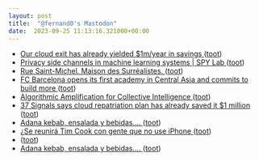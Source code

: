 ```yaml
---
layout: post
title:  "@fernand0's Mastodon"
date:  2023-09-25 11:13:16.321000+00:00
---
```

*  [Our cloud exit has already yielded $1m/year in savings ](https://world.hey.com/dhh/our-cloud-exit-has-already-yielded-1m-year-in-savings-db358de) ([toot](https://mastodon.social/@fernand0/111125489013208771))
*  [Privacy side channels in machine learning systems \| SPY Lab ](https://spylab.ai/blog/side-channels-machine-learning) ([toot](https://mastodon.social/@fernand0/111125387313646738))
*  [Rue Saint-Michel. Maison des Surréalistes. ](https://www.flickr.com/photos/fernand0/53207701910) ([toot](https://mastodon.social/@fernand0/111125350209524711))
*  [FC Barcelona opens its first academy in Central Asia and commits to build more ](https://globalvoices.org/2023/09/08/fc-barcelona-opens-its-first-academy-in-central-asia-and-commits-to-build-more) ([toot](https://mastodon.social/@fernand0/111125054080967167))
*  [Algorithmic Amplification for Collective Intelligence ](http://knightcolumbia.org/content/algorithmic-amplification-for-collective-intelligenc) ([toot](https://mastodon.social/@fernand0/111124883085831158))
*  [37 Signals says cloud repatriation plan has already saved it $1 million ](https://www.theregister.com/2023/09/18/37_signals_cloud_repatriation_savings) ([toot](https://mastodon.social/@fernand0/111124606624041118))
*  [Adana kebab, ensalada y bebidas…. ](https://avecesunafoto.wordpress.com/2023/09/23/adana-kebab-ensalada-y-bebidas-2) ([toot](https://mastodon.social/@fernand0/111122964045127116))
*  [¿Se reunirá Tim Cook con gente que no use iPhone ](https://mastodon.social/@fernand0/111122243096867140) ([toot](https://mastodon.social/@fernand0/111122243096867140))
*  [ ](https://nixnet.social/users/sl1200) ([toot](https://mastodon.social/@fernand0/111122071620528596))
*  [Adana kebab, ensalada y bebidas…. ](https://avecesunafoto.wordpress.com/2023/09/23/adana-kebab-ensalada-y-bebidas-2) ([toot](https://mastodon.social/@fernand0/111121344001194193))
